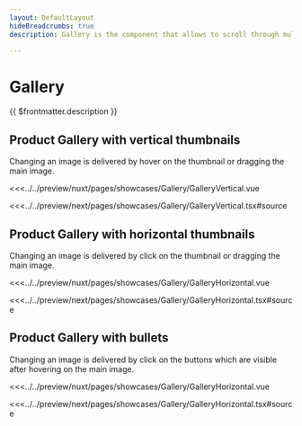 ```yaml
---
layout: DefaultLayout
hideBreadcrumbs: true
description: Gallery is the component that allows to scroll through multiple images. 

---
```

# Gallery

{{ $frontmatter.description }}

## Product Gallery with vertical thumbnails

Changing an image is delivered by hover on the thumbnail or dragging the main image.  

<Showcase showcase-name="Gallery/GalleryVertical" style="min-height:800px">

<!-- vue -->
<<<../../preview/nuxt/pages/showcases/Gallery/GalleryVertical.vue
<!-- end vue -->
<!-- react -->
<<<../../preview/next/pages/showcases/Gallery/GalleryVertical.tsx#source
<!-- end react -->

</Showcase>

## Product Gallery with horizontal thumbnails

Changing an image is delivered by click on the thumbnail or dragging the main image.  

<Showcase showcase-name="Gallery/GalleryHorizontal" style="min-height:800px">

<!-- vue -->
<<<../../preview/nuxt/pages/showcases/Gallery/GalleryHorizontal.vue
<!-- end vue -->
<!-- react -->
<<<../../preview/next/pages/showcases/Gallery/GalleryHorizontal.tsx#source
<!-- end react -->

</Showcase>

## Product Gallery with bullets

Changing an image is delivered by click on the buttons which are visible after hovering on the main image. 

<Showcase showcase-name="Gallery/GalleryHorizontal" style="min-height:800px">

<!-- vue -->
<<<../../preview/nuxt/pages/showcases/Gallery/GalleryHorizontal.vue
<!-- end vue -->
<!-- react -->
<<<../../preview/next/pages/showcases/Gallery/GalleryHorizontal.tsx#source
<!-- end react -->

</Showcase>

